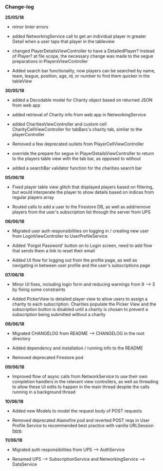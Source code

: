 ### Change-log

__25/05/18__

- minor linter errors

- added NetworkingService call to get an individual player in greater Detail when a user taps that player in the tableview

- changed PlayerDetailsViewController to have a DetailedPlayer? instead of Player? at file scope, the necessary change was made to the segue preparations in PlayersViewController

- Added search bar functionality, now players can be searched by name, team, league, position, age, id, or number to find them quicker in the tableView


__30/05/18__

- added a Decodable model for Charity object based on returned JSON from web app

- added retrieval of Charity info from web app in NetworkingService

- added CharitiesViewController and custom cell CharityCellViewController for tabBars's charity tab, similar to the playerController

- Removed a few deprecated outlets from PlayerCellViewController

- override the prepare for segue in PlayerDetailsViewController to return to the players table view with the tab bar, as opposed to without

- added a searchBar validator function for the charities search bar

__05/06/18__

- Fixed player table view glitch that displayed players based on filtering, but would interperate the player to show details based on indices from regular players array

- Routed calls to add a user to the Firestore DB, as well as add/remove players from the user's subscription list through the server from UPS

__06/06/18__

- Migrated user auth responsibilities on logging in / creating new user from LoginViewController to UserProfileService

- Added 'Forgot Password' button on to Login screen, need to add flow that sends them a link to reset their email

- Added UI flow for logging out from the profile page, as well as navigating in between user profile and the user's subscriptions page

__07/06/18__

- Minor UI fixes, including login form and reducing warnings from 9 --> 3 by fixing some constraints

- Added PickerView to detailed player view to allow users to assign a charity to each subscription. Charities populate the Picker View and the subscription button is disabled until a charity is chosen to prevent a subscription being submitted without a charity

__08/06/18__

- Migrated CHANGELOG from README --> CHANGELOG in the root directory

- Added dependency and installation / running info to the README

- Removed deprecated Firestore pod

__09/06/18__

- Improved flow of async calls from NetworkService to use their own completion handlers in the relevant view controllers, as well as threading to allow these UI edits to happen in the main thread despite the calls running in a background thread

__10/06/18__

- Added new Models to model the request body of POST requests

- Removed deprecated Alamofire pod and reverted POST reqs in User Profile Service to recommended best practice with vanilla URLSession [here](https://developer.apple.com/documentation/foundation/url_loading_system/uploading_data_to_a_website).

__11/06/18__

- Migrated auth responsibilities from UPS --> AuthService

- Renamed UPS --> SubscriptionService and NetworkingService --> DataService
